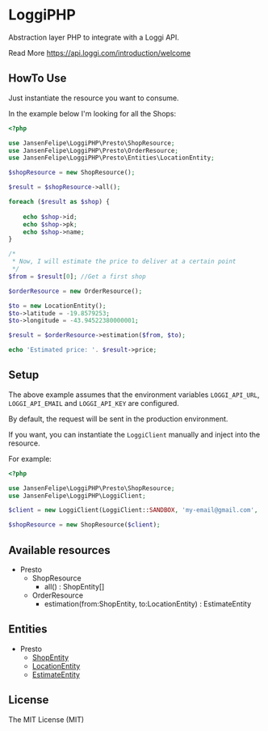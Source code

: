 # LoggiPHP

Abstraction layer PHP to integrate with a Loggi API.

Read More https://api.loggi.com/introduction/welcome

## HowTo Use

Just instantiate the resource you want to consume. 

In the example below I'm looking for all the Shops:

```php
<?php

use JansenFelipe\LoggiPHP\Presto\ShopResource;
use JansenFelipe\LoggiPHP\Presto\OrderResource;
use JansenFelipe\LoggiPHP\Presto\Entities\LocationEntity;

$shopResource = new ShopResource();

$result = $shopResource->all();

foreach ($result as $shop) {
    
    echo $shop->id;
    echo $shop->pk;
    echo $shop->name;
}

/*
 * Now, I will estimate the price to deliver at a certain point
 */
$from = $result[0]; //Get a first shop

$orderResource = new OrderResource();

$to = new LocationEntity();
$to->latitude = -19.8579253;
$to->longitude = -43.94522380000001;

$result = $orderResource->estimation($from, $to);

echo 'Estimated price: '. $result->price;

```

## Setup

The above example assumes that the environment variables `LOGGI_API_URL`, `LOGGI_API_EMAIL` and `LOGGI_API_KEY` are configured.

By default, the request will be sent in the production environment.

If you want, you can instantiate the `LoggiClient` manually and inject into the resource. 

For example:

```php
<?php

use JansenFelipe\LoggiPHP\Presto\ShopResource;
use JansenFelipe\LoggiPHP\LoggiClient;

$client = new LoggiClient(LoggiClient::SANDBOX, 'my-email@gmail.com', 'my-key-api');

$shopResource = new ShopResource($client);

```

## Available resources

* Presto
    * ShopResource
        * all() : ShopEntity[]
    * OrderResource
        * estimation(from:ShopEntity, to:LocationEntity) : EstimateEntity
        
## Entities

* Presto
    * [ShopEntity](https://github.com/jansenfelipe/loggi-php/blob/master/src/Presto/Entities/ShopEntity.php)
    * [LocationEntity](https://github.com/jansenfelipe/loggi-php/blob/master/src/Presto/Entities/LocationEntity.php)
    * [EstimateEntity](https://github.com/jansenfelipe/loggi-php/blob/master/src/Presto/Entities/EstimateEntity.php)

## License

The MIT License (MIT)
